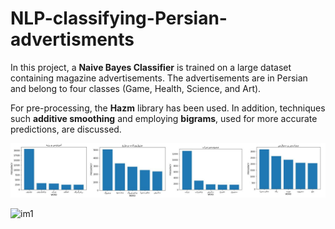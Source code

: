 # NLP-classifying-Persian-advertisments

In this project, a $\textbf{Naive Bayes Classifier}$ is trained on a large dataset containing magazine advertisements. The advertisements are in Persian and belong to four classes (Game, Health, Science, and Art). 

For pre-processing, the $\textbf{Hazm}$ library has been used. In addition, techniques such $\textbf{additive smoothing}$ and employing $\textbf{bigrams}$, used for more accurate predictions, are discussed. 

![im1](./images/5.png)

![im1](./images/2.png)
